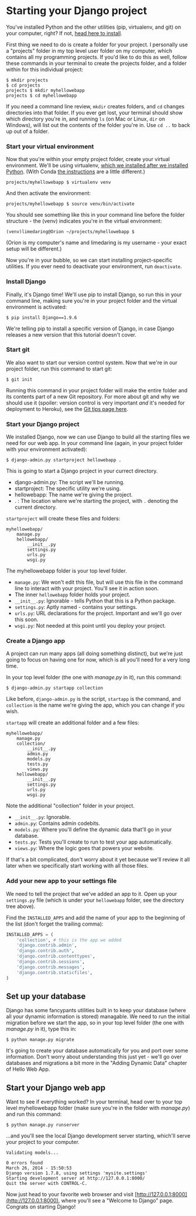 # Starting your Django project

You've installed Python and the other utilities (pip, virtualenv, and git) on
your computer, right? If not, [head here to
install](https://github.com/limedaring/HelloWebApp/tree/master/installation-instructions).

First thing we need to do is create a folder for your project. I personally use
a "projects" folder in my top level user folder on my computer, which contains
all my programming projects. If you'd like to do this as well, follow these
commands in your terminal to create the projects folder, and a folder within for
this individual project:

```
$ mkdir projects
$ cd projects
projects $ mkdir myhellowebapp
projects $ cd myhellowebapp
```

If you need a command line review, `mkdir` creates folders, and `cd` changes
directories into that folder. If you ever get lost, your terminal should show
which directory you're in, and running `ls` (on Mac or Linux, `dir` on Windows),
will list out the contents of the folder you're in. Use `cd ..` to back up out
of a folder.

### Start your virtual environment

Now that you're within your empty project folder, create your virtual
environment. We'll be using virtualenv, [which we installed after we installed
Python](https://github.com/hellowebapp/hellowebapp/tree/master/installation-instructions).
(With Conda [the instructions](https://github.com/hellowebapp/hellowebapp/tree/master/installation-instructions/conda-virtualenv.md)
are a little different.)

```
projects/myhellowebapp $ virtualenv venv
```

And then activate the environment:

```
projects/myhellowebapp $ source venv/bin/activate
```

You should see something like this in your command line before the folder
structure - the (venv) indicates you're in the virtual environment:

```
(venv)limedaring@Orion ~/projects/myhellowebapp $
```

(Orion is my computer's name and limedaring is my username - your exact setup
will be different.)

Now you're in your bubble, so we can start installing project-specific utilities.
If you ever need to deactivate your environment, run `deactivate`.

### Install Django

Finally, it's Django time! We'll use pip to install Django, so run this in your
command line, making sure you're in your project folder and the virtual
environment is activated:

```
$ pip install Django==1.9.6
```

We're telling pip to install a specific version of Django, in case Django
releases a new version that this tutorial doesn't cover.

### Start git

We also want to start our version control system. Now that we're in our project
folder, run this command to start git:

```
$ git init
```

Running this command in your project folder will make the entire folder and its
contents part of a new Git repository. For more about git and why we should use
it (spoiler: version control is very important *and* it's needed for deployment
to Heroku), see the [Git tips page
here](https://github.com/limedaring/HelloWebApp/tree/master/git-tips).

### Start your Django project

We installed Django, now we can use Django to build all the starting files we
need for our web app. In your command line (again, in your project folder with
your environment activated):

```
$ django-admin.py startproject hellowebapp .
```

This is going to start a Django project in your currect directory.

* django-admin.py: The script we'll be running.
* startproject: The specific utility we're using.
* hellowebapp: The name we're giving the project.
* . : The location where we're starting the project, with `.` denoting the
  current directory.

`startproject` will create these files and folders:

```
myhellowebapp/
    manage.py
    hellowebapp/
        __init__.py
        settings.py
        urls.py
        wsgi.py
```

The myhellowebapp folder is your top level folder.

* `manage.py`: We won't edit this file, but will use this file in the command line
  to interact with your project. You'll see it in action soon.
* The inner `hellowebapp` folder holds your project.
* `__init__.py`: Ignorable - tells Python that this is a Python package.
* `settings.py`: Aptly named - contains your settings.
* `urls.py`: URL declarations for the project. Important and we'll go over this
  soon.
* `wsgi.py`: Not needed at this point until you deploy your project.

### Create a Django app

A project can run many apps (all doing something distinct), but we're just going
to focus on having one for now, which is all you'll need for a very long
time.

In your top level folder (the one with *manage.py* in it), run this command:

```
$ django-admin.py startapp collection
```

Like before, `django-admin.py` is the script, `startapp` is the command, and
`collection` is the name we're giving the app, which you can change if you wish.

`startapp` will create an additional folder and a few files:

```
myhellowebapp/
    manage.py
    collection/
        __init__.py
        admin.py
        models.py
        tests.py
        views.py
    hellowebapp/
        __init__.py
        settings.py
        urls.py
        wsgi.py
```

Note the additional "collection" folder in your project.

* `__init__.py`: Ignorable.
* `admin.py`: Contains admin codebits.
* `models.py`: Where you'll define the dynamic data that'll go in your database.
* `tests.py`: Tests you'll create to run to test your app automatically.
* `views.py`: Where the logic goes that powers your website.

If that's a bit complicated, don't worry about it yet because we'll review it
all later when we specifically start working with all those files.

### Add your new app to your settings file

We need to tell the project that we've added an app to it.  Open up your
`settings.py` file (which is under your `hellowebapp` folder, see the directory
tree above).

Find the `INSTALLED_APPS` and add the name of your app to the beginning of the list
(don't forget the trailing comma):

``` python
INSTALLED_APPS = (
    'collection', # this is the app we added
    'django.contrib.admin',
    'django.contrib.auth',
    'django.contrib.contenttypes',
    'django.contrib.sessions',
    'django.contrib.messages',
    'django.contrib.staticfiles',
)
```

## Set up your database

Django has some fancypants utilities built in to keep your database (where
all your dynamic information is stored) managable. We need to run the initial
migration before we start the app, so in your top level folder (the one with
*manage.py* in it), type this in:

```
$ python manage.py migrate
```

It's going to create your database automatically for you and port over some
information. Don't worry about understanding this just yet - we'll go over
databases and migrations a bit more in the "Adding Dynamic Data" chapter of
Hello Web App.

## Start your Django web app

Want to see if everything worked? In your terminal, head over to your top level
myhellowebapp folder (make sure you're in the folder with *manage.py*) and run
this command:

```
$ python manage.py runserver
```

...and you'll see the local Django development server starting, which'll serve
your project to your computer.

```
Validating models...

0 errors found
March 26, 2014 - 15:50:53
Django version 1.7.8, using settings 'mysite.settings'
Starting development server at http://127.0.0.1:8000/
Quit the server with CONTROL-C.
```

Now just head to your favorite web browser and visit
[http://127.0.0.1:8000](http://127.0.0.1:8000), where you'll see a "Welcome to
Django" page. Congrats on starting Django!
